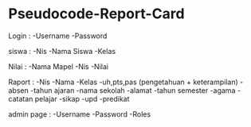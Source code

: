 # Pseudocode-Report-Card
Login : 
-Username
-Password

siswa : 
-Nis
-Nama Siswa
-Kelas

Nilai : 
-Nama Mapel
-Nis
-Nilai

Raport : 
-Nis
-Nama
-Kelas
-uh,pts,pas (pengetahuan + keterampilan)
-absen
-tahun ajaran
-nama sekolah
-alamat
-tahun semester
-agama
-catatan pelajar
-sikap
-upd
-predikat


admin page : 
-Username
-Password
-Roles
